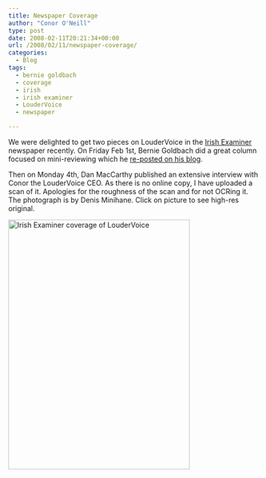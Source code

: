 ```yaml
---
title: Newspaper Coverage
author: "Conor O'Neill"
type: post
date: 2008-02-11T20:21:34+00:00
url: /2008/02/11/newspaper-coverage/
categories:
  - Blog
tags:
  - bernie goldbach
  - coverage
  - irish
  - irish examiner
  - LouderVoice
  - newspaper

---
```

We were delighted to get two pieces on LouderVoice in the [Irish Examiner][1] newspaper recently. On Friday Feb 1st, Bernie Goldbach did a great column focused on mini-reviewing which he [re-posted on his blog][2].

Then on Monday 4th, Dan MacCarthy published an extensive interview with Conor the LouderVoice CEO. As there is no online copy, I have uploaded a scan of it. Apologies for the roughness of the scan and for not OCRing it. The photograph is by Denis Minihane. Click on picture to see high-res original.

[<img src="http://www.loudervoice.com/wp-content/uploads/2008/02/11/newspaper-coverage/2258051705_b55dfb7a09.jpg" alt="Irish Examiner coverage of LouderVoice" height="500" width="363" />][3]

 [1]: http://www.examiner.ie/
 [2]: http://www.insideview.ie/irisheyes/2008/02/mini-reviews-on.html
 [3]: http://www.flickr.com/photos/bandon1/2258051705/ "Irish Examiner coverage of LouderVoice by bandon1, on Flickr"